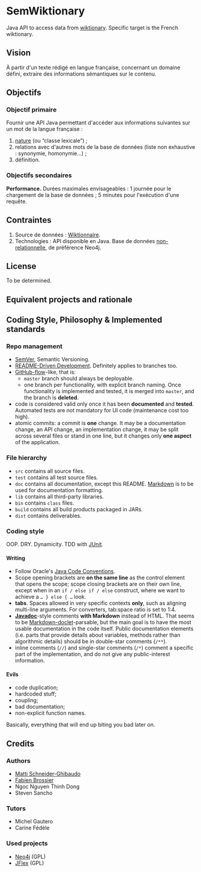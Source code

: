 SemWiktionary
=============

Java API to access data from [wiktionary](http://fr.wiktionary.org). Specific target is the French wiktionary.

Vision
------

À partir d'un texte rédigé en langue française, concernant un domaine défini, extraire des informations sémantiques sur le contenu.

Objectifs
---------

### Objectif primaire ###

Fournir une API Java permettant d'accéder aux informations suivantes sur un mot de la langue française :

1. [nature](http://fr.wikipedia.org/wiki/Classe_lexicale) (ou “classe lexicale”) ;
2. relations avec d'autres mots de la base de données (liste non exhaustive : synonymie, homonymie…) ;
3. définition.

### Objectifs secondaires ###

**Performance.** Durées maximales envisageables : 1 journée pour le chargement de la base de données ; 5 minutes pour l'exécution d'une requête.

Contraintes
-----------

1. Source de données : [Wiktionnaire](http://fr.wiktionary.org).
2. Technologies : API disponible en Java. Base de données [non-relationnelle](http://en.wikipedia.org/wiki/Graph_database), de préférence Neo4j.


License
-------

To be determined.

Equivalent projects and rationale
---------------------------------

Coding Style, Philosophy & Implemented standards
------------------------------------------------

### Repo management ###

- [SemVer](http://semver.org), Semantic Versioning.
- [README-Driven Development](http://tom.preston-werner.com/2010/08/23/readme-driven-development.html). Definitely applies to branches too.
- [GitHub-flow](http://scottchacon.com/2011/08/31/github-flow.html)-like, that is:
	- `master` branch should always be deployable.
	- one branch per functionality, with explicit branch naming. Once functionality is implemented and tested, it is merged into `master`, and the branch is **deleted**.
- code is considered valid only once it has been **documented** and **tested**. Automated tests are not mandatory for UI code (maintenance cost too high).
- atomic commits: a commit is **one** change. It may be a documentation change, an API change, an implementation change, it may be split across several files or stand in one line, but it changes only **one aspect** of the application.

### File hierarchy ###

- `src` contains all source files.
- `test` contains all test source files.
- `doc` contains all documentation, except this README. [Markdown](http://daringfireball.net/projects/markdown) is to be used for documentation formatting.
- `lib` contains all third-party libraries.
- `bin` contains `class` files.
- `build` contains all build products packaged in JARs.
- `dist` contains deliverables.

### Coding style ###

OOP. DRY. Dynamicity. TDD with [JUnit](http://junit.sourceforge.net/).

#### Writing ####

- Follow Oracle's [Java Code Conventions](http://www.oracle.com/technetwork/java/codeconvtoc-136057.html).
- Scope opening brackets are **on the same line** as the control element that opens the scope; scope closing brackets are on their own line, except when in an `if / else if / else` construct, where we want to achieve a `… } else { …` look.
- **tabs**. Spaces allowed in very specific contexts **only**, such as aligning multi-line arguments. For converters, tab:space ratio is set to 1:4.
- **[Javadoc](http://www.oracle.com/technetwork/java/javase/documentation/index-137868.html)**-style comments **with Markdown** instead of HTML. That seems to be [Markdown-doclet](http://www.richardnichols.net/2009/06/markdown-doclet-for-javadoc/)-parsable, but the main goal is to have the most usable documentation in the code itself. Public documentation elements (i.e. parts that provide details about variables, methods rather than algorithmic details) should be in double-star comments (`/**`).
- inline comments (`//`) and single-star comments (`/*`) comment a specific part of the implementation, and do not give any public-interest information.

#### Evils ####

- code duplication;
- hardcoded stuff;
- coupling;
- bad documentation;
- non-explicit function names.

Basically, everything that will end up biting you bad later on.

Credits
-------

### Authors ###
- [Matti Schneider-Ghibaudo](http://mattischneider.fr)
- [Fabien Brossier](http://fabienbrossier.fr)
- Ngoc Nguyen Thinh Dong
- Steven Sancho

### Tutors ###
- Michel Gautero
- Carine Fédèle

### Used projects ###
- [Neo4j](http://neo4j.org/) (GPL)
- [JFlex](http://jflex.de/) (GPL)
